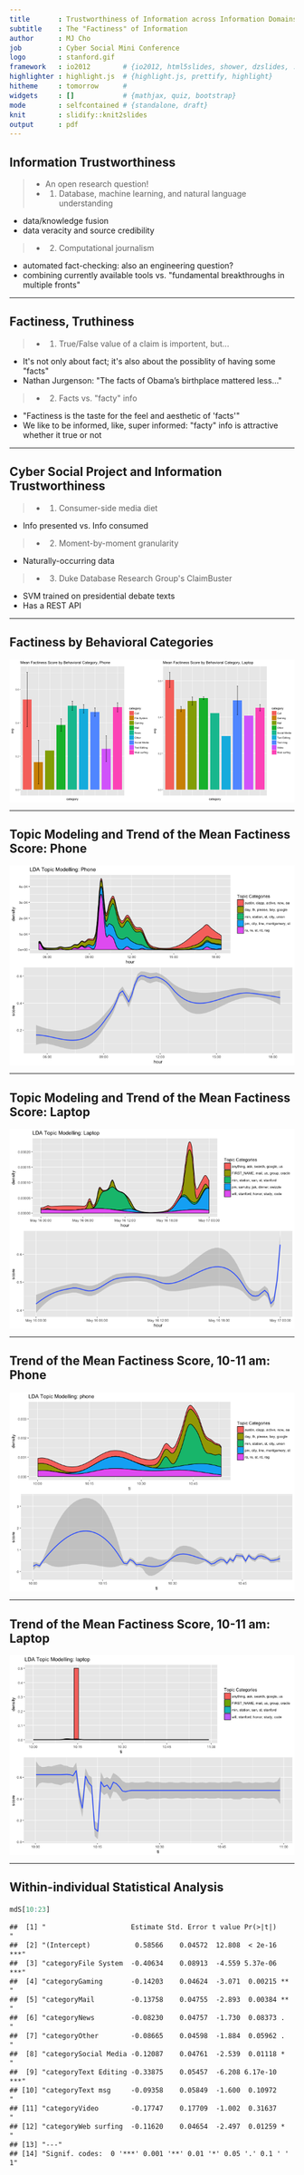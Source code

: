 ```yaml
---
title       : Trustworthiness of Information across Information Domains
subtitle    : The "Factiness" of Information
author      : MJ Cho
job         : Cyber Social Mini Conference
logo        : stanford.gif
framework   : io2012        # {io2012, html5slides, shower, dzslides, ...}
highlighter : highlight.js  # {highlight.js, prettify, highlight}
hitheme     : tomorrow      # 
widgets     : []            # {mathjax, quiz, bootstrap}
mode        : selfcontained # {standalone, draft}
knit        : slidify::knit2slides
output      : pdf
---
```




## Information Trustworthiness
>- An open research question!
>- 1. Database, machine learning, and natural language understanding
  - data/knowledge fusion
  - data veracity and source credibility
>- 2. Computational journalism 
  - automated fact-checking: also an engineering question?
  - combining currently available tools vs. "fundamental breakthroughs in multiple fronts"

---

## Factiness, Truthiness
>- 1. True/False value of a claim is importent, but...
  - It's not only about fact; it's also about the possiblity of having some "facts"
  - Nathan Jurgenson: "The facts of Obama’s birthplace mattered less..."
>- 2. Facts vs. "facty" info
  - "Factiness is the taste for the feel and aesthetic of 'facts'" 
  - We like to be informed, like, super informed: "facty" info is attractive whether it true or not

---

## Cyber Social Project and Information Trustworthiness
>- 1. Consumer-side media diet
  - Info presented vs. Info consumed
>- 2. Moment-by-moment granularity
  - Naturally-occurring data
>- 3. Duke Database Research Group's ClaimBuster
  - SVM trained on presidential debate texts
  - Has a REST API

---

## Factiness by Behavioral Categories
<img src="assets/fig/unnamed-chunk-2-1.png" title="plot of chunk unnamed-chunk-2" alt="plot of chunk unnamed-chunk-2" style="display: block; margin: auto;" />

---

## Topic Modeling and Trend of the Mean Factiness Score: Phone
<img src="assets/fig/unnamed-chunk-3-1.png" title="plot of chunk unnamed-chunk-3" alt="plot of chunk unnamed-chunk-3" style="display: block; margin: auto;" />

---

## Topic Modeling and Trend of the Mean Factiness Score: Laptop
<img src="assets/fig/unnamed-chunk-4-1.png" title="plot of chunk unnamed-chunk-4" alt="plot of chunk unnamed-chunk-4" style="display: block; margin: auto;" />

---

## Trend of the Mean Factiness Score, 10-11 am: Phone
<img src="assets/fig/unnamed-chunk-5-1.png" title="plot of chunk unnamed-chunk-5" alt="plot of chunk unnamed-chunk-5" style="display: block; margin: auto;" />

---

## Trend of the Mean Factiness Score, 10-11 am: Laptop
<img src="assets/fig/unnamed-chunk-6-1.png" title="plot of chunk unnamed-chunk-6" alt="plot of chunk unnamed-chunk-6" style="display: block; margin: auto;" />

---

## Within-individual Statistical Analysis



```r
mdS[10:23]
```

```
##  [1] "                     Estimate Std. Error t value Pr(>|t|)    " 
##  [2] "(Intercept)           0.58566    0.04572  12.808  < 2e-16 ***" 
##  [3] "categoryFile System  -0.40634    0.08913  -4.559 5.37e-06 ***" 
##  [4] "categoryGaming       -0.14203    0.04624  -3.071  0.00215 ** " 
##  [5] "categoryMail         -0.13758    0.04755  -2.893  0.00384 ** " 
##  [6] "categoryNews         -0.08230    0.04757  -1.730  0.08373 .  " 
##  [7] "categoryOther        -0.08665    0.04598  -1.884  0.05962 .  " 
##  [8] "categorySocial Media -0.12087    0.04761  -2.539  0.01118 *  " 
##  [9] "categoryText Editing -0.33875    0.05457  -6.208 6.17e-10 ***" 
## [10] "categoryText msg     -0.09358    0.05849  -1.600  0.10972    " 
## [11] "categoryVideo        -0.17747    0.17709  -1.002  0.31637    " 
## [12] "categoryWeb surfing  -0.11620    0.04654  -2.497  0.01259 *  " 
## [13] "---"                                                           
## [14] "Signif. codes:  0 '***' 0.001 '**' 0.01 '*' 0.05 '.' 0.1 ' ' 1"
```





